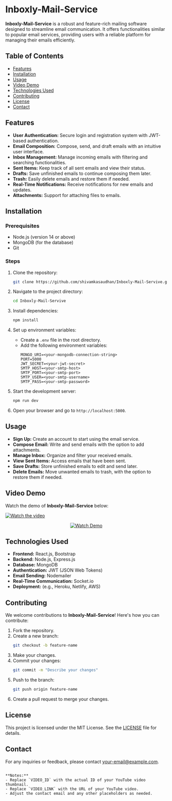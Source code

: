 # Inboxly-Mail-Service

**Inboxly-Mail-Service** is a robust and feature-rich mailing software designed to streamline email communication. It offers functionalities similar to popular email services, providing users with a reliable platform for managing their emails efficiently.

## Table of Contents

- [Features](#features)
- [Installation](#installation)
- [Usage](#usage)
- [Video Demo](#video-demo)
- [Technologies Used](#technologies-used)
- [Contributing](#contributing)
- [License](#license)
- [Contact](#contact)

## Features

- **User Authentication:** Secure login and registration system with JWT-based authentication.
- **Email Composition:** Compose, send, and draft emails with an intuitive user interface.
- **Inbox Management:** Manage incoming emails with filtering and searching functionalities.
- **Sent Items:** Keep track of all sent emails and view their status.
- **Drafts:** Save unfinished emails to continue composing them later.
- **Trash:** Easily delete emails and restore them if needed.
- **Real-Time Notifications:** Receive notifications for new emails and updates.
- **Attachments:** Support for attaching files to emails.

## Installation

### Prerequisites

- Node.js (version 14 or above)
- MongoDB (for the database)
- Git

### Steps

1. Clone the repository:
   ```bash
   git clone https://github.com/shivamkasaudhan/Inboxly-Mail-Servive.git
2. Navigate to the project directory:
   ```bash
   cd Inboxly-Mail-Servive
   ```
3. Install dependencies:
   ```bash
   npm install
   ```
4. Set up environment variables:
   - Create a `.env` file in the root directory.
   - Add the following environment variables:
     ```env
     MONGO_URI=<your-mongodb-connection-string>
     PORT=5000
     JWT_SECRET=<your-jwt-secret>
     SMTP_HOST=<your-smtp-host>
     SMTP_PORT=<your-smtp-port>
     SMTP_USER=<your-smtp-username>
     SMTP_PASS=<your-smtp-password>
     ```
5. Start the development server:
   ```bash
   npm run dev
   ```

6. Open your browser and go to `http://localhost:5000`.

## Usage

- **Sign Up:** Create an account to start using the email service.
- **Compose Email:** Write and send emails with the option to add attachments.
- **Manage Inbox:** Organize and filter your received emails.
- **View Sent Items:** Access emails that have been sent.
- **Save Drafts:** Store unfinished emails to edit and send later.
- **Delete Emails:** Move unwanted emails to trash, with the option to restore them if needed.

## Video Demo

Watch the demo of **Inboxly-Mail-Service** below:

[![Watch the video](https://img.youtube.com/vi/VIDEO_ID/0.jpg)](https://youtu.be/VIDEO_LINK)

<p align="center">
  <a href="https://youtu.be/VIDEO_LINK" target="_blank">
    <img src="https://img.shields.io/badge/Watch%20Demo-YouTube-red?style=for-the-badge&logo=youtube" alt="Watch Demo">
  </a>
</p>

## Technologies Used

- **Frontend:** React.js, Bootstrap
- **Backend:** Node.js, Express.js
- **Database:** MongoDB
- **Authentication:** JWT (JSON Web Tokens)
- **Email Sending:** Nodemailer
- **Real-Time Communication:** Socket.io
- **Deployment:** (e.g., Heroku, Netlify, AWS)

## Contributing

We welcome contributions to **Inboxly-Mail-Service**! Here's how you can contribute:

1. Fork the repository.
2. Create a new branch:
   ```bash
   git checkout -b feature-name
   ```
3. Make your changes.
4. Commit your changes:
   ```bash
   git commit -m "Describe your changes"
   ```
5. Push to the branch:
   ```bash
   git push origin feature-name
   ```
6. Create a pull request to merge your changes.

## License

This project is licensed under the MIT License. See the [LICENSE](LICENSE) file for details.

## Contact

For any inquiries or feedback, please contact [your-email@example.com](mailto:your-email@example.com).
```

**Notes:**
- Replace `VIDEO_ID` with the actual ID of your YouTube video thumbnail.
- Replace `VIDEO_LINK` with the URL of your YouTube video.
- Adjust the contact email and any other placeholders as needed.
